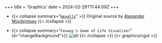 +++
title = 'Graphics'
date = 2024-02-29T11:44:09Z
+++

- {{< collapse summary="[`Hexells`](https://malv.one/hexells)" >}}
Original source by [Alexander Mordvintsev](https://github.com/znah/hexells)
{{< /collapse >}}

- {{< collapse summary="`Conway's Game of Life Visualiser`" id="changeBackground">}}
![alt](/img/frogs/frog0.jpg)
{{< /collapse >}} 
{{< graphics/cgol >}}